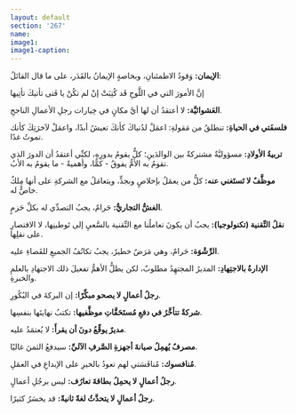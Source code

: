 ```yaml
---
layout: default
section: '267'
name:
image1: 
image1-caption: 
---
```

**الإيمان:** وَقودُ الاطمئنانِ، وبخاصةٍ الإيمانُ بالقَدَر، على ما قال القائلُ:

<div class="poem">
<span class="poem-line">
إنَّ الأمورَ التي في اللَّوحِ قَد كُتِبَتْ
</span>
<span class="poem-line">
إنْ لم تكُنْ يا فَتى تأتيكَ تأتِيها
</span>
</div>

**العَشوائيَّة:** لا أعتقدُ أن لها أيَّ مكانٍ في خِيارات رجلِ الأعمالِ الناجحِ.

**فلسفَتي في الحياةِ:** تنطلقُ من مَقولةِ: اعمَلْ لدُنياكَ كأنكَ تعيشُ أبدًا، واعمَلْ لآخرَتِكَ كأنك تموتُ غدًا.

**تربيةُ الأولادِ:** مسؤوليَّةٌ مشتركةٌ بين الوالدَينِ؛ كلٌّ يقومُ بدورِهِ، لكنِّي أعتقدُ أن الدورَ الذي تقومُ به الأمُّ يفوقُ - كمًّا، وأهميةً - ما يقومُ به الأبُ.

**موظَّفٌ لا تَستَغني عنه:** كلُّ من يعمَلُ بإخلاصٍ وبجدٍّ، ويتعامَلُ مع الشركةِ على أنها مِلكٌ خاصٌّ له.

**الغشُّ التجاريُّ:** حَرامٌ، يجبُ التصدِّي له بكلِّ حَزمٍ.

**نقلُ التِّقنية (تكنولوجيا):** يجبُ أن يكونَ تعاملُنا مع التِّقنية بالسَّعيِ إلى تَوطينِها، لا الاقتصارِ على نقلِها.

**الرِّشْوَة:** حَرامٌ، وهي مَرَضٌ خطيرٌ، يجبُ تكاتُفُ الجميعِ للقَضاءِ عليه.

**الإدارةُ بالاجتِهادِ:** المديرُ المجتهِدُ مطلوبٌ، لكن يظلُّ الأهمُّ تفعيلَ ذلك الاجتهادِ بالعلمِ والخبرةِ.

**رجلُ أعمالٍ لا يصحو مبكِّرًا:** إن البركةَ في البُكُورِ.

**شركةٌ تتأخَّرُ في دفعِ مُستَحَقَّاتِ موظَّفيها:** تكتبُ نهايتَها بنفسِها.

**مديرٌ يوقِّعُ دونَ أن يقرأَ:** لا يُعتمَدُ عليه.

**مصرفٌ يُهمِلُ صيانةَ أجهزةِ الصَّرفِ الآليِّ:** سيدفعُ الثمنَ غاليًا.

**مُنافسوك:** مُنافَسَتي لهم تعودُ بالخيرِ على الإبداعِ في العمَلِ.

**رجلُ أعمالٍ لا يحمِلُ بطاقةَ تعارُف:** ليس برجُلِ أعمالٍ.

**رجلُ أعمالٍ لا يتحدَّثُ لغةً ثانيةً:** قد يخسَرُ كثيرًا.

